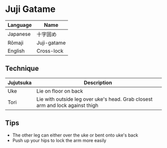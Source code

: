<!--- cross lock arm bar ground hold -->
# Juji Gatame

Language | Name
-|-
Japanese | 十字固め
Rōmaji | Juji-gatame
English | Cross-lock

## Technique
Jujutsuka | Description
-|-
Uke | Lie on floor on back
Tori | Lie with outside  leg over uke's head. Grab closest arm and lock against thigh

## Tips
* The other leg can either over the uke or bent onto uke's back
* Push up your hips to lock the arm more easily
